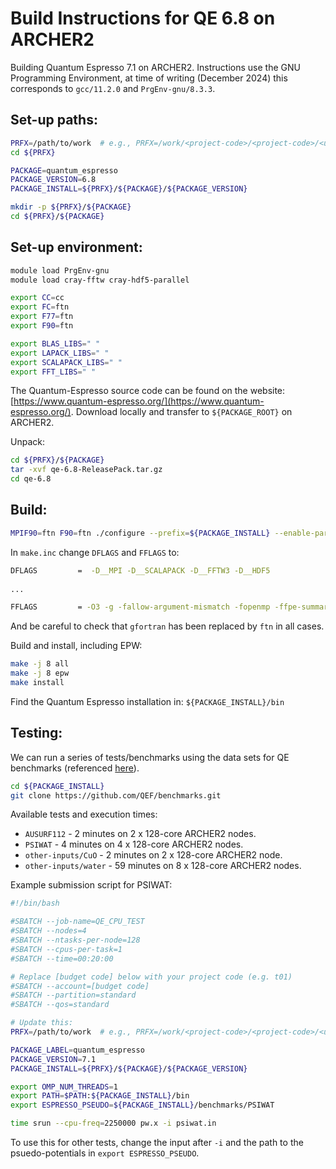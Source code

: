 Build Instructions for QE 6.8 on ARCHER2
=========================================

Building Quantum Espresso 7.1 on ARCHER2. Instructions use the GNU Programming Environment, at time of writing (December 2024) this corresponds to `gcc/11.2.0` and `PrgEnv-gnu/8.3.3`.

Set-up paths: 
-------------------
```bash
PRFX=/path/to/work  # e.g., PRFX=/work/<project-code>/<project-code>/<username>/software
cd ${PRFX}

PACKAGE=quantum_espresso
PACKAGE_VERSION=6.8
PACKAGE_INSTALL=${PRFX}/${PACKAGE}/${PACKAGE_VERSION}

mkdir -p ${PRFX}/${PACKAGE}
cd ${PRFX}/${PACKAGE}
```

Set-up environment:
-------------------

```bash 
module load PrgEnv-gnu
module load cray-fftw cray-hdf5-parallel

export CC=cc
export FC=ftn
export F77=ftn
export F90=ftn

export BLAS_LIBS=" "
export LAPACK_LIBS=" "
export SCALAPACK_LIBS=" "
export FFT_LIBS=" "
```

The Quantum-Espresso source code can be found on the website: [https://www.quantum-espresso.org/](https://www.quantum-espresso.org/). Download locally and transfer to `${PACKAGE_ROOT}` on ARCHER2. 

Unpack: 
```bash 
cd ${PRFX}/${PACKAGE}
tar -xvf qe-6.8-ReleasePack.tar.gz
cd qe-6.8
```

Build:
-------
```bash 
MPIF90=ftn F90=ftn ./configure --prefix=${PACKAGE_INSTALL} --enable-parallel --with-scalapack=yes
```

In `make.inc` change `DFLAGS` and `FFLAGS` to:

```bash
DFLAGS         =  -D__MPI -D__SCALAPACK -D__FFTW3 -D__HDF5
 
... 

FFLAGS         = -O3 -g -fallow-argument-mismatch -fopenmp -ffpe-summary=none

```

And be careful to check that `gfortran` has been replaced by `ftn` in all cases. 

Build and install, including EPW:
```bash
make -j 8 all
make -j 8 epw
make install
```

Find the Quantum Espresso installation in: `${PACKAGE_INSTALL}/bin`


Testing:
---------

We can run a series of tests/benchmarks using the data sets for QE benchmarks (referenced [here](https://www.quantum-espresso.org/benchmarks/)). 

```bash
cd ${PACKAGE_INSTALL}
git clone https://github.com/QEF/benchmarks.git
```

Available tests and execution times:  
* `AUSURF112` - 2 minutes on 2 x 128-core ARCHER2 nodes.
* `PSIWAT` - 4 minutes on 4 x 128-core ARCHER2 nodes.
* `other-inputs/CuO` - 2 minutes on 2 x 128-core ARCHER2 node.
* `other-inputs/water` - 59 minutes on 8 x 128-core ARCHER2 nodes.


Example submission script for PSIWAT: 
```bash
#!/bin/bash

#SBATCH --job-name=QE_CPU_TEST
#SBATCH --nodes=4
#SBATCH --ntasks-per-node=128
#SBATCH --cpus-per-task=1
#SBATCH --time=00:20:00

# Replace [budget code] below with your project code (e.g. t01)
#SBATCH --account=[budget code]
#SBATCH --partition=standard
#SBATCH --qos=standard

# Update this: 
PRFX=/path/to/work  # e.g., PRFX=/work/<project-code>/<project-code>/<username>/software

PACKAGE_LABEL=quantum_espresso
PACKAGE_VERSION=7.1
PACKAGE_INSTALL=${PRFX}/${PACKAGE}/${PACKAGE_VERSION}

export OMP_NUM_THREADS=1
export PATH=$PATH:${PACKAGE_INSTALL}/bin
export ESPRESSO_PSEUDO=${PACKAGE_INSTALL}/benchmarks/PSIWAT

time srun --cpu-freq=2250000 pw.x -i psiwat.in
```

To use this for other tests, change the input after `-i` and the path to the psuedo-potentials in `export ESPRESSO_PSEUDO`. 

